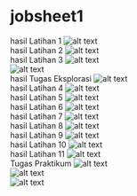 # jobsheet1
hasil Latihan 1
![alt text](https://github.com/mesati/jobsheet1/blob/master/hello.PNG)
<br>
hasil Latihan 2
![alt text](https://github.com/mesati/jobsheet1/blob/master/variabel.PNG)
<br>
hasil Latihan 3
![alt text](https://github.com/mesati/jobsheet1/blob/master/arimatika.PNG)
<br>
![alt text](https://github.com/mesati/jobsheet1/blob/master/luasbalok.PNG)
<br>
hasil Tugas Eksplorasi
![alt text](https://github.com/mesati/jobsheet1/blob/master/aritmatika3.PNG)
<br>
hasil Latihan 4
![alt text](https://github.com/mesati/jobsheet1/blob/master/inputan.PNG)
<br>
hasil Latihan 5
![alt text](https://github.com/mesati/jobsheet1/blob/master/kondisi.PNG)
<br>
hasil Latihan 6
![alt text](https://github.com/mesati/jobsheet1/blob/master/ifels.PNG)
<br>
hasil Latihan 7
![alt text](https://github.com/mesati/jobsheet1/blob/master/Switch.PNG)
<br>
hasil Latihan 8
![alt text](https://github.com/mesati/jobsheet1/blob/master/beasiswa.PNG)
<br>
hasil Latihan 9
![alt text](https://github.com/mesati/jobsheet1/blob/master/perulangan.PNG)
<br>
hasil Latihan 10
![alt text](https://github.com/mesati/jobsheet1/blob/master/counter.PNG)
<br>
hasil Latihan 11
![alt text](https://github.com/mesati/jobsheet1/blob/master/while.PNG)
<br>
Tugas Praktikum 
![alt text](https://github.com/mesati/jobsheet1/blob/master/bola.PNG)
<br>
![alt text](https://github.com/mesati/jobsheet1/blob/master/suhu.PNG)
<br>
![alt text](https://github.com/mesati/jobsheet1/blob/master/biodata.PNG)
